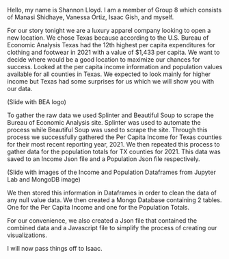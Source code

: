 Hello, my name is Shannon Lloyd. I am a member of Group 8 which consists of Manasi Shidhaye, Vanessa Ortiz, Isaac Gish, and myself.

For our story tonight we are a luxury apparel company looking to open a new location.  We chose Texas because according to the U.S. Bureau of Economic Analysis Texas had the 12th highest per capita expenditures for clothing and footwear in 2021 with a value of $1,433 per capita.  We want to decide where would be a good location to maximize our chances for success. Looked at the per capita income information and population values available for all counties in Texas. We expected to look mainly for higher income but Texas had some surprises for us which we will show you with our data.


(Slide with BEA logo)

To gather the raw data we used Splinter  and Beautiful Soup to scrape the Bureau of Economic Analysis site. Splinter was used to automate the process while Beautiful Soup was used to scrape the site.  Through this process we successfully gathered the Per Capita Income for Texas counties for their most recent reporting year, 2021. We then repeated this process to gather data for the population totals for TX counties for 2021. This data was saved to an Income Json file and a Population Json file respectively.  

(Slide with images of the Income and Population Dataframes from Jupyter Lab and MongoDB image)

We then stored this information in Dataframes in order to clean the data of any null value data. We then created a Mongo Database containing 2 tables. One for the Per Capita Income and one for the Population Totals.

For our convenience, we also created a Json file that contained the combined data and a Javascript file to simplify the process of creating our visualizations.

I will now pass things off to Isaac.

